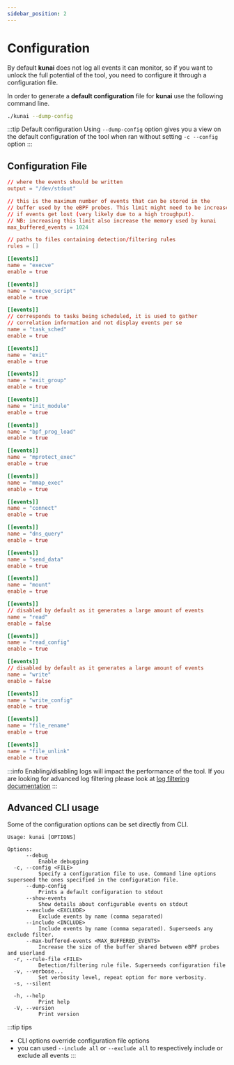 ```yaml
---
sidebar_position: 2
---
```


# Configuration

By default **kunai** does not log all events it can monitor, so if you want to unlock the full potential of the tool, you need to configure it through a configuration file.

In order to generate a **default configuration** file for **kunai** use the following command line.

```bash
./kunai --dump-config
```

:::tip Default configuration
Using `--dump-config` option gives you a view on the default configuration of the tool when ran without setting `-c --config` option
:::

## Configuration File

```toml
// where the events should be written
output = "/dev/stdout"

// this is the maximum number of events that can be stored in the 
// buffer used by the eBPF probes. This limit might need to be increased
// if events get lost (very likely due to a high troughput).
// NB: increasing this limit also increase the memory used by kunai
max_buffered_events = 1024

// paths to files containing detection/filtering rules
rules = []

[[events]]
name = "execve"
enable = true

[[events]]
name = "execve_script"
enable = true

[[events]]
// corresponds to tasks being scheduled, it is used to gather
// correlation information and not display events per se
name = "task_sched"
enable = true

[[events]]
name = "exit"
enable = true

[[events]]
name = "exit_group"
enable = true

[[events]]
name = "init_module"
enable = true

[[events]]
name = "bpf_prog_load"
enable = true

[[events]]
name = "mprotect_exec"
enable = true

[[events]]
name = "mmap_exec"
enable = true

[[events]]
name = "connect"
enable = true

[[events]]
name = "dns_query"
enable = true

[[events]]
name = "send_data"
enable = true

[[events]]
name = "mount"
enable = true

[[events]]
// disabled by default as it generates a large amount of events
name = "read"
enable = false

[[events]]
name = "read_config"
enable = true

[[events]]
// disabled by default as it generates a large amount of events
name = "write"
enable = false

[[events]]
name = "write_config"
enable = true

[[events]]
name = "file_rename"
enable = true

[[events]]
name = "file_unlink"
enable = true
```

:::info 
Enabling/disabling logs will impact the performance of the tool. If you are looking for advanced log filtering please look at [log filtering documentation](./advanced/rule_configuration)
:::

## Advanced CLI usage

Some of the configuration options can be set directly from CLI.

```
Usage: kunai [OPTIONS]

Options:
      --debug
          Enable debugging
  -c, --config <FILE>
          Specify a configuration file to use. Command line options superseed the ones specified in the configuration file.
      --dump-config
          Prints a default configuration to stdout
      --show-events
          Show details about configurable events on stdout
      --exclude <EXCLUDE>
          Exclude events by name (comma separated)
      --include <INCLUDE>
          Include events by name (comma separated). Superseeds any exclude filter.
      --max-buffered-events <MAX_BUFFERED_EVENTS>
          Increase the size of the buffer shared between eBPF probes and userland
  -r, --rule-file <FILE>
          Detection/filtering rule file. Superseeds configuration file
  -v, --verbose...
          Set verbosity level, repeat option for more verbosity.
  -s, --silent
          
  -h, --help
          Print help
  -V, --version
          Print version
```

:::tip tips
* CLI options override configuration file options
* you can used `--include all` or `--exclude all` to respectively include or exclude all events
:::